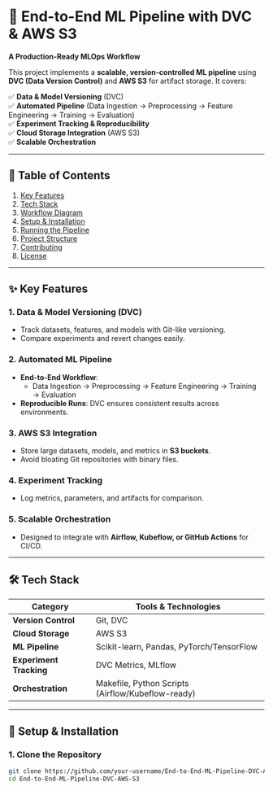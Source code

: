 # 🚀 End-to-End ML Pipeline with DVC & AWS S3
**A Production-Ready MLOps Workflow**

This project implements a **scalable, version-controlled ML pipeline** using **DVC (Data Version Control)** and **AWS S3** for artifact storage. It covers:

✅ **Data & Model Versioning** (DVC)  
✅ **Automated Pipeline** (Data Ingestion → Preprocessing → Feature Engineering → Training → Evaluation)  
✅ **Experiment Tracking & Reproducibility**  
✅ **Cloud Storage Integration** (AWS S3)  
✅ **Scalable Orchestration**  

---

## 📌 Table of Contents
1. [Key Features](#-key-features)
2. [Tech Stack](#-tech-stack)
3. [Workflow Diagram](#-workflow-diagram)
4. [Setup & Installation](#-setup--installation)
5. [Running the Pipeline](#-running-the-pipeline)
6. [Project Structure](#-project-structure)
7. [Contributing](#-contributing)
8. [License](#-license)

---

## ✨ Key Features
### 1. Data & Model Versioning (DVC)
- Track datasets, features, and models with Git-like versioning.
- Compare experiments and revert changes easily.

### 2. Automated ML Pipeline
- **End-to-End Workflow**:
  - Data Ingestion → Preprocessing → Feature Engineering → Training → Evaluation
- **Reproducible Runs**: DVC ensures consistent results across environments.

### 3. AWS S3 Integration
- Store large datasets, models, and metrics in **S3 buckets**.
- Avoid bloating Git repositories with binary files.

### 4. Experiment Tracking
- Log metrics, parameters, and artifacts for comparison.
  
### 5. Scalable Orchestration
- Designed to integrate with **Airflow, Kubeflow, or GitHub Actions** for CI/CD.

---

## 🛠 Tech Stack
| Category       | Tools & Technologies |
|----------------|----------------------|
| **Version Control** | Git, DVC |
| **Cloud Storage**  | AWS S3 |
| **ML Pipeline**    | Scikit-learn, Pandas, PyTorch/TensorFlow |
| **Experiment Tracking** | DVC Metrics, MLflow |
| **Orchestration**  | Makefile, Python Scripts (Airflow/Kubeflow-ready) |

---

## 🔧 Setup & Installation
### 1. Clone the Repository
```bash
git clone https://github.com/your-username/End-to-End-ML-Pipeline-DVC-AWS-S3.git
cd End-to-End-ML-Pipeline-DVC-AWS-S3
